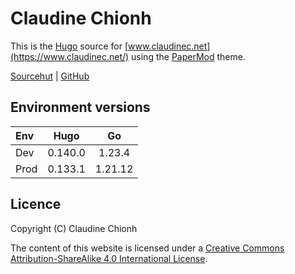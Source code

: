 # Claudine Chionh

This is the [Hugo](https://gohugo.io/) source for [www.claudinec.net](https://www.claudinec.net/) using the [PaperMod](https://github.com/adityatelange/hugo-PaperMod) theme.

[Sourcehut](https://sr.ht/~claudinec/www.claudinec.net/) | [GitHub](https://github.com/claudinec/www.claudinec.net)

## Environment versions

| Env  |   Hugo  |    Go   |
|:-----|:-------:|:-------:|
| Dev  | 0.140.0 |  1.23.4 |
| Prod | 0.133.1 | 1.21.12 |

## Licence

Copyright (C) Claudine Chionh

The content of this website is licensed under a [Creative Commons Attribution-ShareAlike 4.0 International License](http://creativecommons.org/licenses/by-sa/4.0/).

